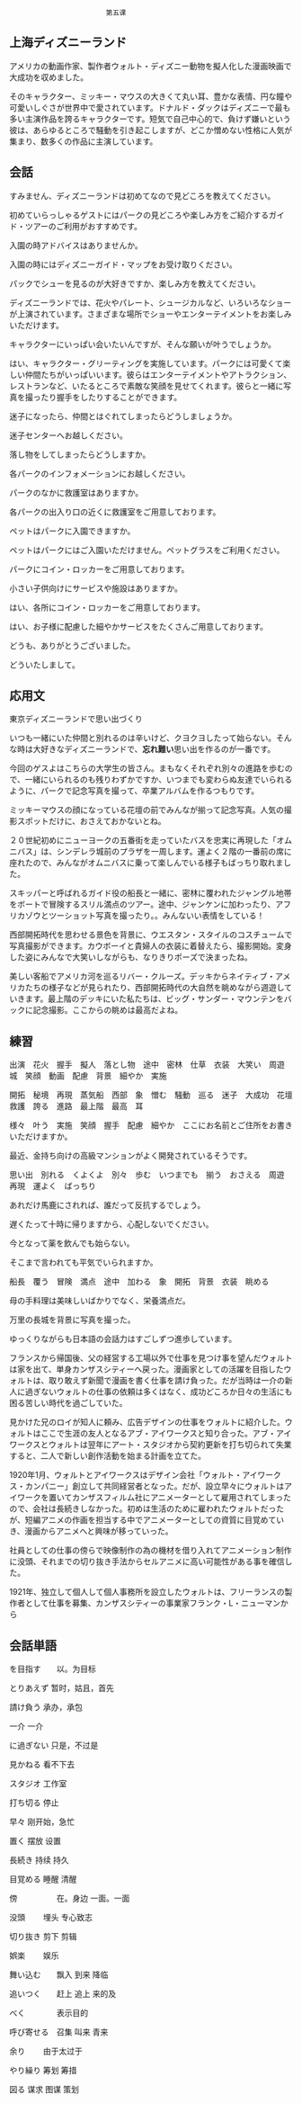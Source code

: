 							第五课

## 上海ディズニーランド

アメリカの動画作家、製作者ウォルト・ディズニー動物を擬人化した漫画映画で大成功を収めました。

そのキャラクター、ミッキー・マウスの大きくて丸い耳、豊かな表情、円な瞳や可愛いしぐさが世界中で愛されています。ドナルド・ダックはディズニーで最も多い主演作品を誇るキャラクターです。短気で自己中心的で、負けず嫌いという彼は、あらゆるところで騒動を引き起こしますが、どこか憎めない性格に人気が集まり、数多くの作品に主演しています。



## 会話

すみません、ディズニーランドは初めてなので見どころを教えてください。

初めていらっしゃるゲストにはパークの見どころや楽しみ方をご紹介するガイド・ツアーのご利用がおすすめです。

入園の時アドバイスはありませんか。

入園の時にはディズニーガイド・マップをお受け取りください。

パックでシューを見るのが大好きですか、楽しみ方を教えてください。

ディズニーランドでは、花火やパレート、シュージカルなど、いろいろなショーが上演されています。さまざまな場所でショーやエンターテイメントをお楽しみいただけます。

キャラクターにいっぱい会いたいんですが、そんな願いが叶うでしょうか。

はい、キャラクター・グリーティングを実施しています。パークには可愛くて楽しい仲間たちがいっぱいいます。彼らはエンターテイメントやアトラクション、レストランなど、いたるところで素敵な笑顔を見せてくれます。彼らと一緒に写真を撮ったり握手をしたりすることができます。

迷子になったら、仲間とはぐれてしまったらどうしましょうか。

迷子センターへお越しください。

落し物をしてしまったらどうしますか。

各パークのインフォメーションにお越しください。

パークのなかに救護室はありますか。

各パークの出入り口の近くに救護室をご用意しております。

ペットはパークに入園できますか。

ペットはパークにはご入園いただけません。ペットグラスをご利用ください。

パークにコイン・ロッカーをご用意しております。

小さい子供向けにサービスや施設はありますか。

はい、各所にコイン・ロッカーをご用意しております。

はい、お子様に配慮した細やかサービスをたくさんご用意しております。

どうも、ありがとうございました。

どういたしまして。



## 応用文



東京ディズニーランドで思い出づくり

いつも一緒にいた仲間と別れるのは辛いけど、クヨクヨしたって始らない。そんな時は大好きなディズニーランドで、**忘れ難い**思い出を作るのが一番です。

今回のゲスよはこちらの大学生の皆さん。まもなくそれぞれ別々の進路を歩むので、一緒にいられるのも残りわずかですか、いつまでも変わらぬ友達でいられるように、パークで記念写真を撮って、卒業アルバムを作るつもりです。

ミッキーマウスの顔になっている花壇の前でみんなが揃って記念写真。人気の撮影スポットだけに、おさえておかないとね。

２０世紀初めにニューヨークの五番街を走っていたバスを忠実に再現した「オムニバス」は、シンデレラ城前のプラザを一周します。運よく２階の一番前の席に座れたので、みんながオムニバスに乗って楽しんでいる様子もばっちり取れました。

スキッパーと呼ばれるガイド役の船長と一緒に、密林に覆われたジャングル地帯をボートで冒険するスリル満点のツアー。途中、ジャンケンに加わったり、アフリカゾウとツーショット写真を撮ったり。。みんないい表情をしている！

西部開拓時代を思わせる景色を背景に、ウエスタン・スタイルのコスチュームで写真撮影ができます。カウボーイと貴婦人の衣装に着替えたら、撮影開始。変身した姿にみんなで大笑いしながらも、なりきりポーズで決まったね。

美しい客船でアメリカ河を巡るリバー・クルーズ。デッキからネイティブ・アメリカたちの様子などが見られたり、西部開拓時代の大自然を眺めながら週遊していきます。最上階のデッキにいた私たちは、ビッグ・サンダー・マウンテンをバックに記念撮影。ここからの眺めは最高だよね。



## 練習

出演　花火　握手　擬人　落とし物　途中　密林　仕草　衣装　大笑い　周遊　城　笑顔　動画　配慮　背景　細やか　実施　

開拓　秘境　再現　蒸気船　西部　象　憎む　騒動　巡る　迷子　大成功　花壇　救護　誇る　進路　最上階　最高　耳

様々　叶う　実施　笑顔　握手　配慮　細やか　ここにお名前とご住所をお書きいただけますか。

最近、金持ち向けの高級マンションがよく開発されているそうです。

思い出　別れる　くよくよ　別々　歩む　いつまでも　揃う　おさえる　周遊　再現　運よく　ばっちり　

あれだけ馬鹿にされれば、誰だって反抗するでしょう。

遅くたって十時に帰りますから、心配しないでください。

今となって薬を飲んでも始らない。

そこまで言われても平気でいられますか。

船長　覆う　冒険　満点　途中　加わる　象　開拓　背景　衣装　眺める　

母の手料理は美味しいばかりでなく、栄養満点だ。

万里の長城を背景に写真を撮った。

ゆっくりながらも日本語の会話力はすごしずつ進歩しています。

フランスから帰国後、父の経営する工場以外で仕事を見つけ事を望んだウォルトは家を出て、単身カンザスシティーへ戻った。漫画家としての活躍を目指したウォルトは、取り敢えず新聞で漫画を書く仕事を請け負った。だが当時は一介の新人に過ぎないウォルトの仕事の依頼は多くはなく、成功どころか日々の生活にも困る苦しい時代を過ごしていた。

見かけた兄のロイが知人に頼み、広告デザインの仕事をウォルトに紹介した。ウォルトはここで生涯の友人となるアブ・アイワークスと知り合った。アブ・アイワークスとウォルトは翌年にアート・スタジオから契約更新を打ち切られて失業すると、二人で新しい創作活動を始まる計画を立てた。

1920年1月、ウォルトとアイワークスはデザイン会社「ウォルト・アイワークス・カンパニー」創立して共同経営者となった。だが、設立早々にウォルトはアイワークを置いてカンザスフィルム社にアニメーターとして雇用されてしまったので、会社は長続きしなかった。初めは生活のために雇われたウォルトだったが、短編アニメの作画を担当する中でアニメーターとしての資質に目覚めていき、漫画からアニメへと興味が移っていった。

社員としての仕事の傍らで映像制作の為の機材を借り入れてアニメーション制作に没頭、それまでの切り抜き手法からセルアニメに高い可能性がある事を確信した。

1921年、独立して個人して個人事務所を設立したウォルトは、フリーランスの製作者として仕事を募集、カンザスシティーの事業家フランク・L・ニューマンから

## 会話単語

を目指す　　以。为目标

とりあえず   暂时，姑且，首先

請け負う      承办，承包

一介             一介

に過ぎない   只是，不过是

見かねる       看不下去

スタジオ       工作室

打ち切る       停止

早々               刚开始，急忙

置く               摆放 设置

長続き            持续 持久

目覚める        睡醒 清醒

傍　　　　　在。身边  一面。一面

没頭	　　埋头 专心致志

切り抜き	剪下 剪辑

娯楽　	　娱乐

舞い込む　　飘入 到来 降临

追いつく　　赶上 追上 来的及

べく　　　　表示目的

呼び寄せる　召集 叫来 青来

余り	　　由于太过于

やり繰り	筹划 筹措

図る 	     谋求 图谋 策划

　　

